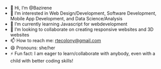 - 👋 Hi, I’m @Bazirene
- 👀 I’m interested in Web Design/Development, Software Development, Mobile App Development, and Data Science/Analysis
- 🌱 I’m currently learning Javascript for webdevelopment
- 💞️ I’m looking to collaborate on creating responsive websites and 3D websites
- 📫 How to reach me: rtecolony@gmail.com
- 😄 Pronouns: she/her
- ⚡ Fun fact: I am eager to learn/collaborate with anybody, even with a child with better coding skills!

<!---
Bazirene/Bazirene is a ✨ special ✨ repository because its `README.md` (this file) appears on your GitHub profile.
You can click the Preview link to take a look at your changes.
--->
